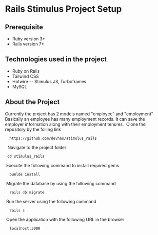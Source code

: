 # Rails Stimulus Project Setup

## Prerequisite

- Ruby version 3+
- Rails version 7+

## Technologies used in the project

- Ruby on Rails
- Tailwind CSS
- Hotwire -- Stimulus JS, Turboframes
- MySQL

## About the Project
Currently the project has 2 models named "employee" and "employment"
Basically an employee has many employment records. It can save the employer information along with their employment tenures. 
​
Clone the repository by the folling link
​
```
  https://github.com/devhas/stimulus_rails
```
​
​
Navigate to the project folder
​
```
 cd stimulus_rails
```
​
Execute the following command to install required gems
​
```
  bunlde install
```
​
Migrate the database by using the following command
​
```
  rails db:migrate
```
​
Run the server using the following command
​
```
  rails s
```
​
Open the application with the following URL in the browser
​
```
  localhost:3000
```
​
​
​
​
​
​
